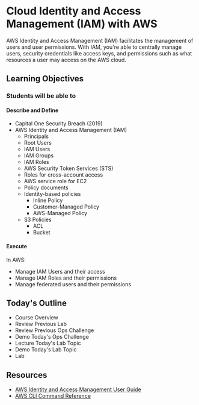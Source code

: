 # Cloud Identity and Access Management (IAM) with AWS

AWS Identity and Access Management (IAM) facilitates the management of users and user permissions. With IAM, you're able to centrally manage users, security credentials like access keys, and permissions such as what resources a user may access on the AWS cloud.

## Learning Objectives

### Students will be able to

#### Describe and Define

- Capital One Security Breach (2019)
- AWS Identity and Access Management (IAM)
  - Principals
  - Root Users
  - IAM Users
  - IAM Groups
  - IAM Roles
  - AWS Security Token Services (STS)
  - Roles for cross-account access
  - AWS service role for EC2
  - Policy documents
  - Identity-based policies
    - Inline Policy
    - Customer-Managed Policy
    - AWS-Managed Policy
  - S3 Policies
    - ACL
    - Bucket

#### Execute

In AWS: 
- Manage IAM Users and their access
- Manage IAM Roles and their permissions
- Manage federated users and their permissions

## Today's Outline

- Course Overview
- Review Previous Lab
- Review Previous Ops Challenge
- Demo Today's Ops Challenge
- Lecture Today's Lab Topic
- Demo Today's Lab Topic
- Lab

## Resources

- [AWS Identity and Access Management User Guide](https://docs.aws.amazon.com/IAM/latest/UserGuide/introduction.html)
- [AWS CLI Command Reference](https://docs.aws.amazon.com/cli/latest/reference/iam/index.html)
